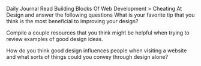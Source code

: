 Daily Journal
Read Building Blocks Of Web Development > Cheating At Design and answer the following questions
What is your favorite tip that you think is the most beneficial to improving your design?

Compile a couple resources that you think might be helpful when trying to review examples of good design ideas.

How do you think good design influences people when visiting a website and what sorts of things could you convey through design alone?